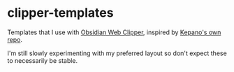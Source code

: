 # clipper-templates

Templates that I use with [Obsidian Web Clipper](https://obsidian.md/clipper), inspired by [Kepano's own repo](https://github.com/kepano/clipper-templates).

I'm still slowly experimenting with my preferred layout so don't expect these to necessarily be stable.